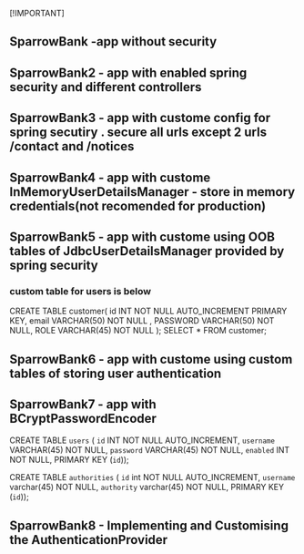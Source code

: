  [!IMPORTANT] </br>
## SparrowBank -app without security	</br>
## SparrowBank2 - app with enabled spring security and different controllers	</br>
## SparrowBank3 - app with custome config for spring secutiry . secure all urls except 2 urls /contact and /notices </br>
## SparrowBank4 - app with custome InMemoryUserDetailsManager - store in memory credentials(not recomended for production) </br>
## SparrowBank5 - app with custome using OOB tables of JdbcUserDetailsManager provided by spring security </br>

### custom table for users is below
 CREATE TABLE customer(
	id INT NOT NULL AUTO_INCREMENT PRIMARY KEY,
    email VARCHAR(50) NOT NULL ,
    PASSWORD VARCHAR(50) NOT NULL,
    ROLE VARCHAR(45) NOT NULL
);
SELECT * FROM customer;
## SparrowBank6 - app with custome using custom tables of storing user authentication</br>
## SparrowBank7 - app with BCryptPasswordEncoder</br>
CREATE TABLE `users` (
`id` INT NOT NULL AUTO_INCREMENT,
`username` VARCHAR(45) NOT NULL,
`password` VARCHAR(45) NOT NULL,
`enabled` INT NOT NULL,
PRIMARY KEY (`id`));

CREATE TABLE `authorities` (
  `id` int NOT NULL AUTO_INCREMENT,
  `username` varchar(45) NOT NULL,
  `authority` varchar(45) NOT NULL,
  PRIMARY KEY (`id`));
## SparrowBank8 - Implementing and Customising the AuthenticationProvider  </br>
